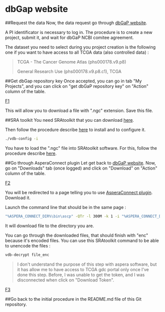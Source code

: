 # dbGap website

##Request the data
Now, the data request go through [dbGaP website](https://dbgap.ncbi.nlm.nih.gov/aa/wga.cgi?page=list_viewonly&login=NFL).

A PI identificator is necessary to log in. The procedure is to create a new project, submit it, and wait for dbGaP NCBI comitee agreement.

The dataset you need to select during you project creation is the following one if you want to have access to all TCGA data (also controlled data) : 
>TCGA - The Cancer Genome Atlas (phs000178.v9.p8)
>
>General Research Use (phs000178.v9.p8.c1), TCGA

##Get dbGap repository key
Once accepted, you can go in tab "My Projects", and you can click on "get dbGaP repository key" on "Action" column of the table.

[F1](f1.png)

This will allow you to download a file with ".ngc" extension. Save this file.

##SRA toolkit
You need SRAtoolkit that you can download [here](https://trace.ncbi.nlm.nih.gov/Traces/sra/sra.cgi?cmd=show&f=software&m=software&s=software).

Then follow the procedure describe [here](https://trace.ncbi.nlm.nih.gov/Traces/sra/sra.cgi?view=toolkit_doc&f=std) to install and to configure it.

```bash
./vdb-config -i
```
You have to load the ".ngc" file into SRAtoolkit software.
For this, follow the procedure describe [here](https://trace.ncbi.nlm.nih.gov/Traces/sra/sra.cgi?view=toolkit_doc&f=dbgap_use).

##Go through AsperaConnect plugin
Let get back to [dbGaP website](https://dbgap.ncbi.nlm.nih.gov/aa/wga.cgi?page=list_viewonly&login=NFL).
Now, go on "Downloads" tab (once logged) and click on "Download" on "Action" column of the table.

[F2](f2.png)

You will be redirected to a page telling you to use [AsperaConnect plugin](http://downloads.asperasoft.com/en/documentation/8). Download it.

Launch the command line that should be in the same page :

```bash
"%ASPERA_CONNECT_DIR%\bin\ascp" -QTr -l 300M -k 1 -i "%ASPERA_CONNECT_DIR%\etc\asperaweb_id_dsa.openssh" -W A78E825FFD74A20A584CA459143DDE96325980DFAFCZS6A64C57459D67EA81C43D dbtest@gap-upload.ncbi.nlm.nih.gov:data/instant/username/54221 .
```
It will download file to the directory you are.

You can go through the downloaded files, that should finish with "enc" because it's encoded files.
You can use this SRAtoolkit command to be able to unencode the files :

```bash
vdb-decrypt file_enc
```

>I don't understand the purpose of this step with aspera software, but it has allow me to have access to TCGA gdc portal only once I've done this step. Before, I was unable to get the token, and I was disconnected when click on "Download Token".

[F3](f3.png)

##Go back to the initial procedure in the README.md file of this Git repository.
